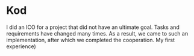 # Kod

I did an ICO for a project that did not have an ultimate goal. Tasks and requirements have changed many times. 
As a result, we came to such an implementation, after which we completed the cooperation. My first experience)
